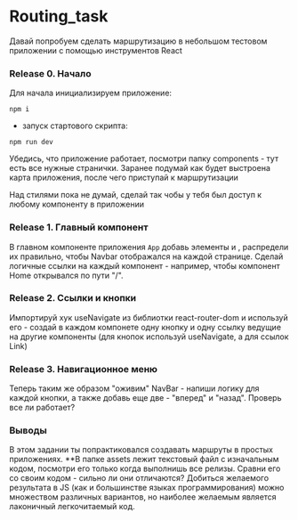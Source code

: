 # Routing_task

Давай попробуем сделать маршрутизацию в небольшом тестовом приложении с помощью инструментов React


### Release 0. Начало
Для начала инициализируем приложение:
```
npm i
```
- запуск стартового скрипта:
```
npm run dev
```
Убедись, что приложение работает, посмотри папку components - тут есть все нужные странички. Заранее подумай как будет выстроена карта приложения, после чего приступай к маршрутизации

Над стилями пока не думай, сделай так чобы у тебя был доступ к любому компоненту в приложении

### Release 1. Главный компонент
В главном компоненте приложения `App` добавь элементы <Routes> и <Route>, распредели их правильно, чтобы Navbar отображался на каждой странице. 
Сделай логичные ссылки на каждый компонент - например, чтобы компонент Home открывался по пути "/".
 
### Release 2. Ссылки и кнопки
Импортируй хук useNavigate из библиотки react-router-dom и используй его - создай в каждом компонете одну кнопку и одну ссылку ведущие на другие компоненты (для кнопок используй useNavigate, а для ссылок Link)

### Release 3. Навигационное меню
Теперь таким же образом "оживим" NavBar - напиши логику для каждой кнопки, а также добавь еще две - "вперед" и "назад". Проверь все ли работает?

### Выводы
В этом задании ты попрактиковался создавать маршруты в простых приложениях.
**В папке assets лежит текстовый файл с изначальным кодом, посмотри его только когда выполнишь все релизы. Сравни его со своим кодом - сильно ли они отличаются? 
Добиться желаемого результата в JS (как и большинстве языках программирования) можно множеством различных вариантов, но наиболее желаемым является лаконичный легкочитаемый код. 

